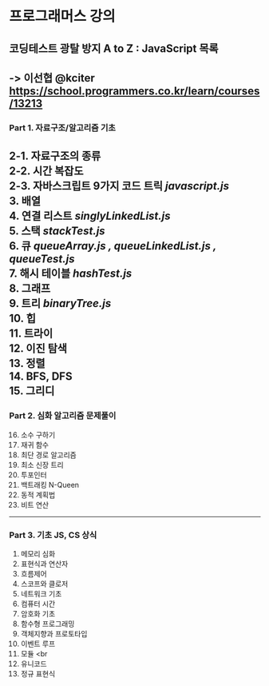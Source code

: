 # 프로그래머스 강의
## 코딩테스트 광탈 방지 A to Z : JavaScript 목록
-> 이선협 @kciter
<a>https://school.programmers.co.kr/learn/courses/13213</a>
---
### Part 1. 자료구조/알고리즘 기초
2-1. 자료구조의 종류 <br>
2-2. 시간 복잡도 <br>
2-3. 자바스크립트 9가지 코드 트릭 *javascript.js* <br>
3. 배열 <br>
4. 연결 리스트 *singlyLinkedList.js* <br>
5. 스택 *stackTest.js* <br>
6. 큐 *queueArray.js , queueLinkedList.js , queueTest.js* <br>
7. 해시 테이블 *hashTest.js* <br>
8. 그래프 <br>
9. 트리 *binaryTree.js* <br>
10. 힙 <br>
11. 트라이 <br>
12. 이진 탐색 <br>
13. 정렬 <br>
14. BFS, DFS <br>
15. 그리디 <br>
---
### Part 2. 심화 알고리즘 문제풀이
16. 소수 구하기 <br>
17. 재귀 함수 <br>
18. 최단 경로 알고리즘 <br>
19. 최소 신장 트리 <br>
20. 투포인터 <br>
21. 백트래킹 N-Queen <br>
22. 동적 계획법 <br>
23. 비트 연산 <br>
---
### Part 3. 기초 JS, CS 상식
1. 메모리 심화 <br>
2. 표현식과 연산자 <br>
3. 흐름제어 <br>
4. 스코프와 클로저 <br>
5. 네트워크 기초 <br>
6. 컴퓨터 시간 <br>
7. 암호화 기초 <br>
8. 함수형 프로그래밍 <br>
9. 객체지향과 프로토타입 <br>
10. 이벤트 루프 <br>
11. 모듈 <br
12. 유니코드 <br>
13. 정규 표현식 <br>
